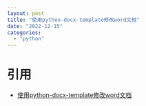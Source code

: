 ```yaml
---
layout: post
title: "使用python-docx-template修改word文档"
date: "2022-12-15"
categories: 
  - "python"
---
```


# 引用

- [使用python-docx-template修改word文档](https://www.jianshu.com/p/7f17896524d5)
